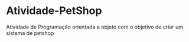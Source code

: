 # Atividade-PetShop
Atividade de Programação orientada a objeto com o objetivo de criar um sistema de petshop

